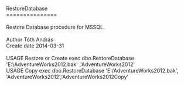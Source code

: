 ﻿RestoreDatabase<br>
===============<br>
<br>
Restore Database procedure for MSSQL.<br>
<br>
Author		Tóth András <br>
Create date 2014-03-31 <br>
<br>
USAGE Restore or Create exec dbo.RestoreDatabase 'E:\AdventureWorks2012.bak' ,'AdventureWorks2012' <br>
USAGE Copy exec dbo.RestoreDatabase 'E:/AdventureWorks2012.bak', 'AdventureWorks2012','AdventureWorks2012Copy' <br>
